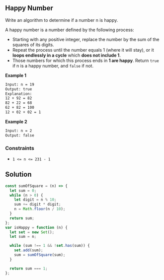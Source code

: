 ## Happy Number

Write an algorithm to determine if a number n is happy.

A happy number is a number defined by the following process:

- Starting with any positive integer, replace the number by the sum of the squares of its digits.
- Repeat the process until the number equals 1 (where it will stay), or it **loops endlessly in a cycle** which **does not include 1**.
- Those numbers for which this process ends in **1 are happy**.
  Return `true` if n is a happy number, and `false` if not.

**Example 1**

```bash
Input: n = 19
Output: true
Explanation:
12 + 92 = 82
82 + 22 = 68
62 + 82 = 100
12 + 02 + 02 = 1
```

**Example 2**

```bash
Input: n = 2
Output: false
```

### Constraints

- `1 <= n <= 231 - 1`

## Solution

```javascript
const sumOfSquare = (n) => {
  let sum = 0;
  while (n > 0) {
    let digit = n % 10;
    sum += digit * digit;
    n = Math.floor(n / 10);
  }
  return sum;
};
var isHappy = function (n) {
  let set = new Set();
  let sum = n;

  while (sum !== 1 && !set.has(sum)) {
    set.add(sum);
    sum = sumOfSquare(sum);
  }

  return sum === 1;
};
```
